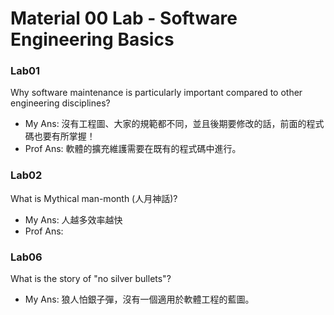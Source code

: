 # Material 00 Lab - Software Engineering Basics

### Lab01
Why software maintenance is particularly important compared to other engineering disciplines?

- My Ans: 沒有工程圖、大家的規範都不同，並且後期要修改的話，前面的程式碼也要有所掌握！
- Prof Ans: 軟體的擴充維護需要在既有的程式碼中進行。


### Lab02
What is Mythical man-month (人月神話)?

- My Ans: 人越多效率越快
- Prof Ans: 


### Lab06
What is the story of "no silver bullets"?
- My Ans: 狼人怕銀子彈，沒有一個適用於軟體工程的藍圖。
